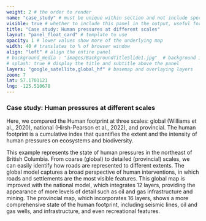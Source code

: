 ```yaml
---
weight: 2 # the order to render
name: "case_study" # must be unique within section and not include special characters
visible: true # whether to include this panel in the output, useful for testing
title: "Case study: Human pressures at different scales"
layout: "panel_float_card" # template to use
opacity: 1 # lower values show more of the underlying map
width: 40 # translates to % of browser window
align: "left" # align the entire panel
# background_media : "images/BackgroundTitleSlide1.jpg"  # background image rendered behind the panel, covering map
# splash: true # display the title and subtitle above the panel
layers: "google_satellite,global_hf" # basemap and overlaying layers
zoom: 7
lat: 57.1701121
lng: -125.510678
---
```

### Case study: Human pressures at different scales
Here, we compared the Human footprint at three scales: global (Williams et al., 2020), national (Hirsh-Pearson et al., 2022), and provincial. The human footprint is a cumulative index that quantifies the extent and the intensity of human pressures on ecosystems and biodiversity.

This example represents the state of human pressures in the northeast of British Columbia. From coarse (global) to detailed (provincial) scales, we can easily identify how roads are represented to different extents. The global model captures a broad perspective of human interventions, in which roads and settlements are the most visible features. This global map is improved with the national model, which integrates 12 layers, providing the appearance of more levels of detail such as oil and gas infrastructure and mining. The provincial map, which incorporates 16 layers, shows a more comprehensive state of the human footprint, including seismic lines, oil and gas wells, and infrastructure, and even recreational features. 

<!-- Leaflet map with ability to turn on and off the following three layers: Data/Originals_tiles/-->
<!-- Miguel's raster cell size comparison, large data file -->

